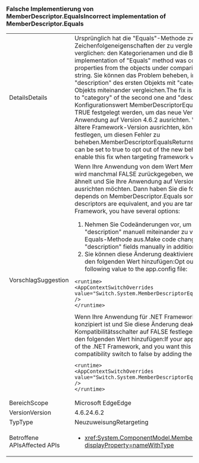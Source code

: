 ### <a name="incorrect-implementation-of-memberdescriptorequals"></a><span data-ttu-id="9a910-101">Falsche Implementierung von MemberDescriptor.Equals</span><span class="sxs-lookup"><span data-stu-id="9a910-101">Incorrect implementation of MemberDescriptor.Equals</span></span>

|   |   |
|---|---|
|<span data-ttu-id="9a910-102">Details</span><span class="sxs-lookup"><span data-stu-id="9a910-102">Details</span></span>|<span data-ttu-id="9a910-103">Ursprünglich hat die &quot;Equals&quot;-Methode zwei verschiedene Zeichenfolgeneigenschaften der zu vergleichenden Objekte miteinander verglichen: den Kategorienamen und die Beschreibungszeichenfolge.</span><span class="sxs-lookup"><span data-stu-id="9a910-103">Original implementation of &quot;Equals&quot; method was comparing two different string properties from the objects under comparison: category name to description string.</span></span> <span data-ttu-id="9a910-104">Sie können das Problem beheben, indem Sie &quot;category&quot; bzw. &quot;description&quot; des ersten Objekts mit &quot;category&quot; bzw. &quot;description&quot; des zweiten Objekts miteinander vergleichen.</span><span class="sxs-lookup"><span data-stu-id="9a910-104">The fix is to compare &quot;category&quot; of first object to &quot;category&quot; of the second one and &quot;description&quot; to &quot;description&quot;.</span></span> <span data-ttu-id="9a910-105">Der Konfigurationswert MemberDescriptorEqualsReturnsFalseIfEquivalent kann auf TRUE festgelegt werden, um das neue Verhalten zu deaktivieren, wenn Sie Ihre Anwendung auf Version 4.6.2 ausrichten. Wenn Sie Ihre Anwendung auf eine ältere Framework-Version ausrichten, können Sie den Wert auf FALSE festlegen, um diesen Fehler zu beheben.</span><span class="sxs-lookup"><span data-stu-id="9a910-105">MemberDescriptorEqualsReturnsFalseIfEquivalent configuration value can be set to true to opt out of the new behavior if targeting 4.6.2 or to false to enable this fix when targeting framework version is below 4.6.2.</span></span>|
|<span data-ttu-id="9a910-106">Vorschlag</span><span class="sxs-lookup"><span data-stu-id="9a910-106">Suggestion</span></span>|<span data-ttu-id="9a910-107">Wenn Ihre Anwendung von dem Wert MemberDescriptor.Equals abhängig ist, wird manchmal FALSE zurückgegeben, wenn ein Deskriptor einem anderen ähnelt und Sie Ihre Anwendung auf Version 4.6.2 von .NET Framework ausrichten möchten. Dann haben Sie die folgenden Optionen:</span><span class="sxs-lookup"><span data-stu-id="9a910-107">If your application depends on MemberDescriptor.Equals sometimes returning false when descriptors are equivalent, and you are targeting 4.6.2 version of the .NET Framework, you have several options:</span></span><ol><li><span data-ttu-id="9a910-108">Nehmen Sie Codeänderungen vor, um die Felder &quot;category&quot; und &quot;description&quot; manuell miteinander zu vergleichen, und führen Sie die Equals-Methode aus.</span><span class="sxs-lookup"><span data-stu-id="9a910-108">Make code changes to compare &quot;category&quot; and &quot;description&quot; fields manually in addition to running Equals method.</span></span></li><li><span data-ttu-id="9a910-109">Sie können diese Änderung deaktivieren, indem Sie der app.config-Datei den folgenden Wert hinzufügen:</span><span class="sxs-lookup"><span data-stu-id="9a910-109">Opt out from this change by adding the following value to the app.config file:</span></span></li></ol><pre><code class="language-xml">&lt;runtime&gt;&#13;&#10;&lt;AppContextSwitchOverrides value=&quot;Switch.System.MemberDescriptorEqualsReturnsFalseIfEquivalent=true&quot; /&gt;&#13;&#10;&lt;/runtime&gt;&#13;&#10;</code></pre><span data-ttu-id="9a910-110">Wenn Ihre Anwendung für .NET Framework 4.6.1 oder frühere Versionen konzipiert ist und Sie diese Änderung deaktivieren möchten, können Sie den Kompatibilitätsschalter auf FALSE festlegen, indem Sie der app.config-Datei den folgenden Wert hinzufügen:</span><span class="sxs-lookup"><span data-stu-id="9a910-110">If your application targets 4.6.1 or lower version of the .NET Framework, and you want this change enabled, you can set the compatibility switch to false by adding the following value to the app.config file:</span></span><pre><code class="language-xml">&lt;runtime&gt;&#13;&#10;&lt;AppContextSwitchOverrides value=&quot;Switch.System.MemberDescriptorEqualsReturnsFalseIfEquivalent=false&quot; /&gt;&#13;&#10;&lt;/runtime&gt;&#13;&#10;</code></pre>|
|<span data-ttu-id="9a910-111">Bereich</span><span class="sxs-lookup"><span data-stu-id="9a910-111">Scope</span></span>|<span data-ttu-id="9a910-112">Microsoft Edge</span><span class="sxs-lookup"><span data-stu-id="9a910-112">Edge</span></span>|
|<span data-ttu-id="9a910-113">Version</span><span class="sxs-lookup"><span data-stu-id="9a910-113">Version</span></span>|<span data-ttu-id="9a910-114">4.6.2</span><span class="sxs-lookup"><span data-stu-id="9a910-114">4.6.2</span></span>|
|<span data-ttu-id="9a910-115">Typ</span><span class="sxs-lookup"><span data-stu-id="9a910-115">Type</span></span>|<span data-ttu-id="9a910-116">Neuzuweisung</span><span class="sxs-lookup"><span data-stu-id="9a910-116">Retargeting</span></span>|
|<span data-ttu-id="9a910-117">Betroffene APIs</span><span class="sxs-lookup"><span data-stu-id="9a910-117">Affected APIs</span></span>|<ul><li><xref:System.ComponentModel.MemberDescriptor.Equals(System.Object)?displayProperty=nameWithType></li></ul>|

